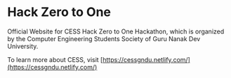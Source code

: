 # Hack Zero to One

Official Website for CESS Hack Zero to One Hackathon, which is organized by the Computer Engineering Students Society of Guru Nanak Dev University.

To learn more about CESS, visit [https://cessgndu.netlify.com/](https://cessgndu.netlify.com/)
